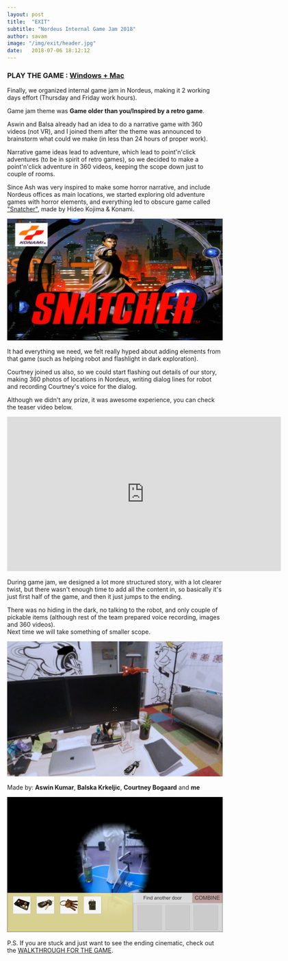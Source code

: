 ```yaml
---
layout: post
title:  "EXIT"
subtitle: "Nordeus Internal Game Jam 2018"
author: savam
image: "/img/exit/header.jpg"
date:   2018-07-06 18:12:12
---
```


### PLAY THE GAME : [Windows + Mac](https://gamejolt.com/games/exit/354415)

Finally, we organized internal game jam in Nordeus, making it 2 working days effort (Thursday and Friday work hours).

Game jam theme was **Game older than you/Inspired by a retro game**.

Aswin and Balsa already had an idea to do a narrative game with 360 videos (not VR), and I joined them after the theme was announced to brainstorm what could we make (in less than 24 hours of proper work).

Narrative game ideas lead to adventure, which lead to point'n'click adventures (to be in spirit of retro games), so we decided to make a point'n'click adventure in 360 videos, keeping the scope down just to couple of rooms.

Since Ash was very inspired to make some horror narrative, and include Nordeus offices as main locations, we started exploring old adventure games with horror elements, and everything led to obscure game called <a href="https://en.wikipedia.org/wiki/Snatcher_(video_game)" target="_blank_">"Snatcher"</a>, made by Hideo Kojima & Konami.

<img class="def_image" src="/img/exit/snatcher.jpg" />

It had everything we need, we felt really hyped about adding elements from that game (such as helping robot and flashlight in dark exploration).

Courtney joined us also, so we could start flashing out details of our story, making 360 photos of locations in Nordeus, writing dialog lines for robot and recording Courtney's voice for the dialog.

Although we didn't any prize, it was awesome experience, you can check the teaser video below.

<iframe width="640" height="360" src="https://www.youtube.com/embed/6-3fps-bU7k?rel=0" frameborder="0" allowfullscreen></iframe>

During game jam, we designed a lot more structured story, with a lot clearer twist, but there wasn't enough time to add all the content in, so basically it's just first half of the game, and then it just jumps to the ending.

There was no hiding in the dark, no talking to the robot, and only couple of pickable items (although rest of the team prepared voice recording, images and 360 videos).<br />Next time we will take something of smaller scope.

<img class="def_image" src="/img/exit/shot1.jpg" />

Made by: **Aswin Kumar**, **Balska Krkeljic**, **Courtney Bogaard** and **me**

<img class="def_image" src="/img/exit/shot2.jpg" />

P.S. If you are stuck and just want to see the ending cinematic, check out the <a href="/img/exit/WALKTHROUGH.txt" target="_blank_">WALKTHROUGH FOR THE GAME</a>.
